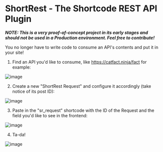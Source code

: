 # ShortRest - The Shortcode REST API Plugin

***NOTE: This is a very proof-of-concept project in its early stages and should not be used in a Production environment. Feel free to contribute!***

You no longer have to write code to consume an API's contents and put it in your site!

1) Find an API you'd like to consume, like https://catfact.ninja/fact for example:

![image](https://github.com/estevaojneto/wp-shortrest/assets/37549773/b1adc8d3-b137-4cb4-8b30-f03ecdb6b6ae)


2) Create a new "ShortRest Request" and configure it accordingly (take notice of its post ID):

![image](https://github.com/estevaojneto/wp-shortrest/assets/37549773/7505de53-92f2-4834-a84a-fa7a31bb589b)


3) Paste in the "sr_request" shortcode with the ID of the Request and the field you'd like to see in the frontend:

![image](https://github.com/estevaojneto/wp-shortrest/assets/37549773/f51aec3e-2aea-4fe3-9629-9b15d2201116)


4) Ta-da!

![image](https://github.com/estevaojneto/wp-shortrest/assets/37549773/c2ad1964-0404-4fc8-a4ae-3248d94881ca)
